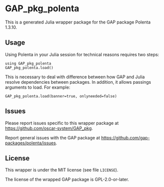 # GAP_pkg_polenta

This is a generated Julia wrapper package for the GAP package Polenta 1.3.10.

## Usage

Using Polenta in your Julia session for technical reasons requires two steps:

    using GAP_pkg_polenta
    GAP_pkg_polenta.load()

This is necessary to deal with difference between how GAP and Julia
resolve dependencies between packages. In addition, it allows passings
arguments to load. For example:

    GAP_pkg_polenta.load(banner=true, onlyneeded=false)

## Issues

Please report issues specific to this wrapper package at <https://github.com/oscar-system/GAP_pkg>.

Report general issues with the GAP package at <https://github.com/gap-packages/polenta/issues>.

## License

This wrapper is under the MIT license (see file `LICENSE`).

The license of the wrapped GAP package is GPL-2.0-or-later.
